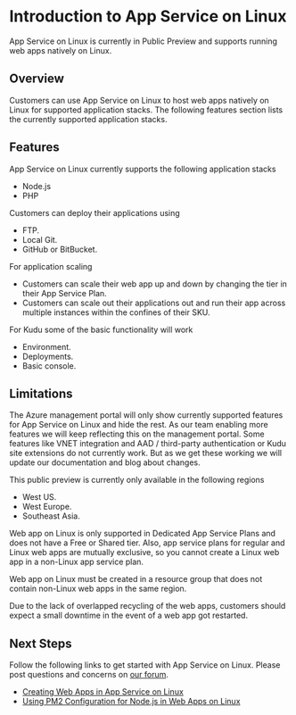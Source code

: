 <properties 
    pageTitle="Introduction to App Service on Linux | Microsoft Azure" 
    description="Learn about App Service on Linux." 
    keywords="azure app service, linux, oss"
    services="app-service" 
    documentationCenter="" 
    authors="naziml" 
    manager="wpickett" 
    editor=""/>

<tags 
    ms.service="app-service" 
    ms.workload="na" 
    ms.tgt_pltfrm="na" 
    ms.devlang="na" 
    ms.topic="article" 
    ms.date="10/10/2016" 
    ms.author="naziml"/>

# <a name="introduction-to-app-service-on-linux"></a>Introduction to App Service on Linux
App Service on Linux is currently in Public Preview and supports running web apps natively on Linux. 

## <a name="overview"></a>Overview ##
Customers can use App Service on Linux to host web apps natively on Linux for supported application stacks. The following features section lists the currently supported application stacks.

## <a name="features"></a>Features ##
App Service on Linux currently supports the following application stacks

- Node.js
- PHP

Customers can deploy their applications using

- FTP.
- Local Git.
- GitHub or BitBucket.

For application scaling


- Customers can scale their web app up and down by changing the tier in their App Service Plan. 
- Customers can scale out their applications out and run their app across multiple instances within the confines of their SKU.

For Kudu some of the basic functionality will work

- Environment.
- Deployments.
- Basic console.

## <a name="limitations"></a>Limitations ##

The Azure management portal will only show currently supported features for App Service on Linux and hide the rest. As our team enabling more features we will keep reflecting this on the management portal. Some features like VNET integration and AAD / third-party authentication or Kudu site extensions do not currently work. But as we get these working we will update our documentation and blog about changes.

This public preview is currently only available in the following regions

-   West US.
-   West Europe.
-   Southeast Asia.

Web app on Linux is only supported in Dedicated App Service Plans and does not have a Free or Shared tier. Also, app service plans for regular and Linux web apps are mutually exclusive, so you cannot create a Linux web app in a non-Linux app service plan.

Web app on Linux must be created in a resource group that does not contain non-Linux web apps in the same region.

Due to the lack of overlapped recycling of the web apps, customers should expect a small downtime in the event of a web app got restarted. 

## <a name="next-steps"></a>Next Steps ##

Follow the following links to get started with App Service on Linux. Please post questions and concerns on [our forum](https://social.msdn.microsoft.com/forums/azure/home?forum=windowsazurewebsitespreview).

* [Creating Web Apps in App Service on Linux](./app-service-linux-how-to-create-a-web-app.md)
* [Using PM2 Configuration for Node.js in Web Apps on Linux](./app-service-linux-using-nodejs-pm2.md)

